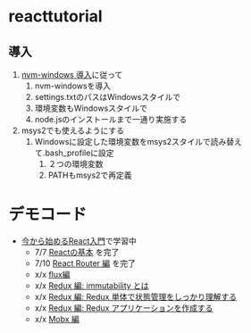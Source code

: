 # reacttutorial

## 導入
1. [nvm-windows 導入](https://qiita.com/rapando/items/6e9d891789b9a652c318)に従って
    1. nvm-windowsを導入
    1. settings.txtのパスはWindowsスタイルで
    1. 環境変数もWindowsスタイルで
    1. node.jsのインストールまで一通り実施する
1. msys2でも使えるようにする
    1. Windowsに設定した環境変数をmsys2スタイルで読み替えて.bash_profileに設定
        1. ２つの環境変数
        1. PATHもmsys2で再定義

# デモコード
- [今から始めるReact入門](https://qiita.com/TsutomuNakamura/items/72d8cf9f07a5a30be048)で学習中
    - 7/7 [Reactの基本](https://qiita.com/TsutomuNakamura/items/72d8cf9f07a5a30be048) を完了
    - 7/10 [React Router 編](https://qiita.com/TsutomuNakamura/items/34a7339a05bb5fd697f2) を完了
    - x/x [flux編](https://qiita.com/TsutomuNakamura/items/cb3b6109fb21730cd73f)
    - x/x [Redux 編: immutability とは](https://qiita.com/TsutomuNakamura/items/a78514a61ede444bd074)
    - x/x [Redux 編: Redux 単体で状態管理をしっかり理解する](https://qiita.com/TsutomuNakamura/items/2ded5112ca5ded70e573)
    - x/x [Redux 編: Redux アプリケーションを作成する](https://qiita.com/TsutomuNakamura/items/ceaa2552bbbca1bac24e)
    - x/x [Mobx 編](https://qiita.com/TsutomuNakamura/items/f10491060f0f1640afd9)
    
